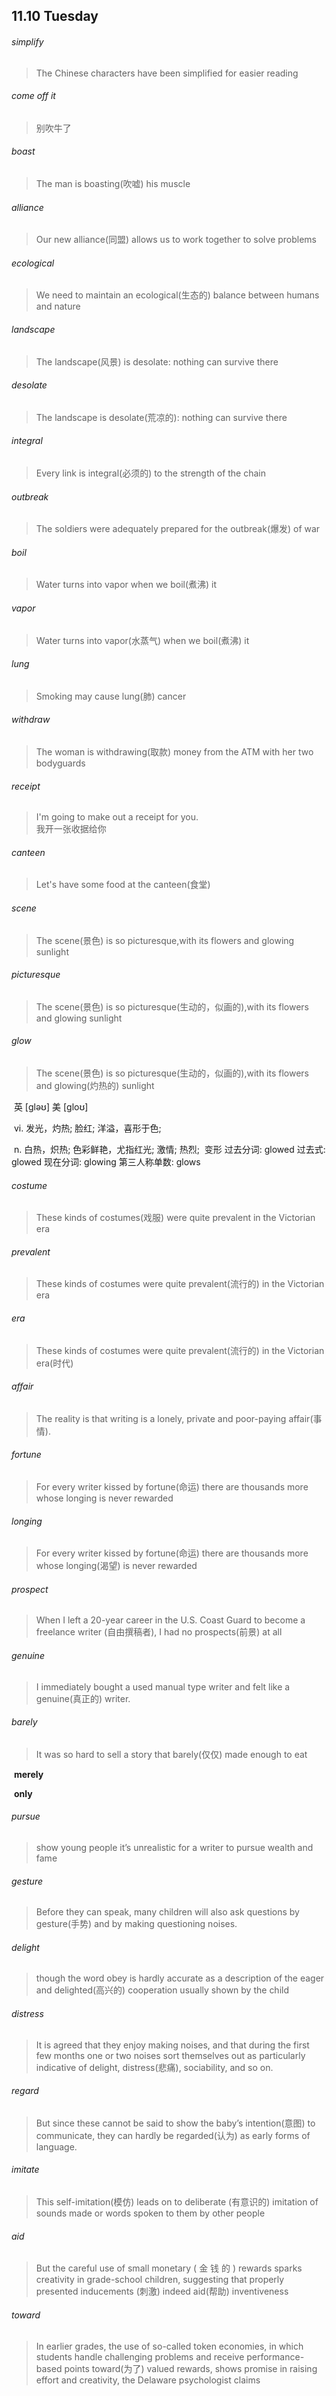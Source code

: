 ## 11.10	Tuesday

###### simplify

> The Chinese characters have been simplified for easier reading

###### come off it

> 别吹牛了

###### boast

> The man is boasting(吹嘘) his muscle

###### alliance

> Our new alliance(同盟) allows us to work together to solve problems

###### ecological

> We need to maintain an ecological(生态的) balance between humans and nature

###### landscape

> The landscape(风景) is desolate: nothing can survive there

###### desolate

>The landscape is desolate(荒凉的): nothing can survive there

###### integral

> Every link is integral(必须的) to the strength of the chain

###### outbreak

> The soldiers were adequately prepared for the outbreak(爆发) of war

###### boil

> Water turns into vapor when we boil(煮沸) it

###### vapor

> Water turns into vapor(水蒸气) when we boil(煮沸) it

###### lung

> Smoking may cause lung(肺) cancer

###### withdraw

> The woman is withdrawing(取款) money from the ATM with her two bodyguards

###### receipt

> I'm going to make out a receipt for you.  
> 	我开一张收据给你

###### canteen

> Let's have some food at the canteen(食堂)

###### scene

> The scene(景色) is so picturesque,with its flowers and glowing sunlight



###### picturesque

> The scene(景色) is so picturesque(生动的，似画的),with its flowers and glowing sunlight

###### glow

> The scene(景色) is so picturesque(生动的，似画的),with its flowers and glowing(灼热的) sunlight

​	英 [ɡləʊ]   美 [ɡloʊ] 

​	vi.  发光，灼热; 脸红; 洋溢，喜形于色;

​	n.  白热，炽热; 色彩鲜艳，尤指红光; 激情; 热烈;
​	变形 过去分词: glowed 过去式: glowed 现在分词: glowing 第三人称单数: glows

###### costume

> These kinds of costumes(戏服) were quite prevalent in the Victorian era

###### prevalent

> These kinds of costumes were quite prevalent(流行的) in the Victorian era

###### era

> These kinds of costumes were quite prevalent(流行的) in the Victorian era(时代)



###### affair

> The reality is that writing is a lonely, private and poor-paying affair(事情).

######  fortune 
> For every writer kissed by fortune(命运) there are thousands more whose longing is never rewarded

###### longing

> For every writer kissed by fortune(命运) there are thousands more whose longing(渴望) is never rewarded

###### prospect

> When I left a 20-year career in the U.S. Coast Guard to become a freelance writer (自由撰稿者), I had no prospects(前景) at all

###### genuine

> I immediately bought a used manual type writer and felt like a genuine(真正的) writer.

###### barely

> It was so hard to sell a story that barely(仅仅) made enough to eat
> 

​	**merely**

​	**only**
###### pursue

> show young people it’s unrealistic for a writer to pursue wealth and fame

###### gesture

> Before they can speak, many children will also ask questions by gesture(手势) and by making questioning noises.

###### delight

> though the word obey is hardly accurate as a description of the eager and delighted(高兴的) cooperation usually shown by the child

###### distress

> It is agreed that they enjoy making noises, and that during the first few months one or two noises sort themselves out as particularly indicative of delight, distress(悲痛), sociability, and so on.

###### regard

> But since these cannot be said to show the baby’s intention(意图) to communicate, they can hardly be regarded(认为) as early forms of language.

###### imitate

> This self-imitation(模仿) leads on to deliberate (有意识的) imitation of sounds made or words spoken to them by other people

###### aid

> But the careful use of small monetary ( 金 钱 的 ) rewards sparks creativity in grade-school children, suggesting that properly presented inducements (刺激) indeed aid(帮助) inventiveness

###### toward
> In earlier grades, the use of so-called token economies, in which students handle challenging problems and receive performance-based points toward(为了) valued rewards, shows promise in raising effort and creativity, the Delaware psychologist claims